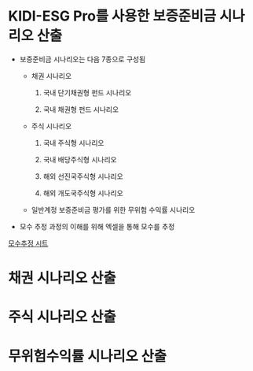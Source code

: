 # KIDI-ESG Pro를 사용한 보증준비금 시나리오 산출

- 보증준비금 시나리오는 다음 7종으로 구성됨

  - 채권 시나리오
    
    1. 국내 단기채권형 펀드 시나리오
    
    2. 국내 채권형 펀드 시나리오
    
  - 주식 시나리오
  
    1. 국내 주식형 시나리오

    2. 국내 배당주식형 시나리오

    3. 해외 선진국주식형 시나리오

    4. 해외 개도국주식형 시나리오

  - 일반계정 보증준비금 평가를 위한 무위험 수익률 시나리오

- 모수 추정 과정의 이해를 위해 엑셀을 통해 모수를 추정


[모수추정 시트](https://github.com/dopplix/opendocs/raw/master/calib.xlsx "calib")

# 채권 시나리오 산출

# 주식 시나리오 산출

# 무위험수익률 시나리오 산출
